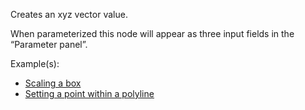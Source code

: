 Creates an xyz vector value.

When parameterized this node will appear as three input fields in the “Parameter panel”.

Example(s):



* [Scaling a box](https://creator.trimble.com/graph?assetURI=whp:2b2bfb2f-ffeb-4cd3-ae15-fe1f0b59cf33&version=latest)
* [Setting a point within a polyline](https://creator.trimble.com/graph?assetURI=whp:12e6e13a-5702-4623-807b-e0449f690afa&version=latest)